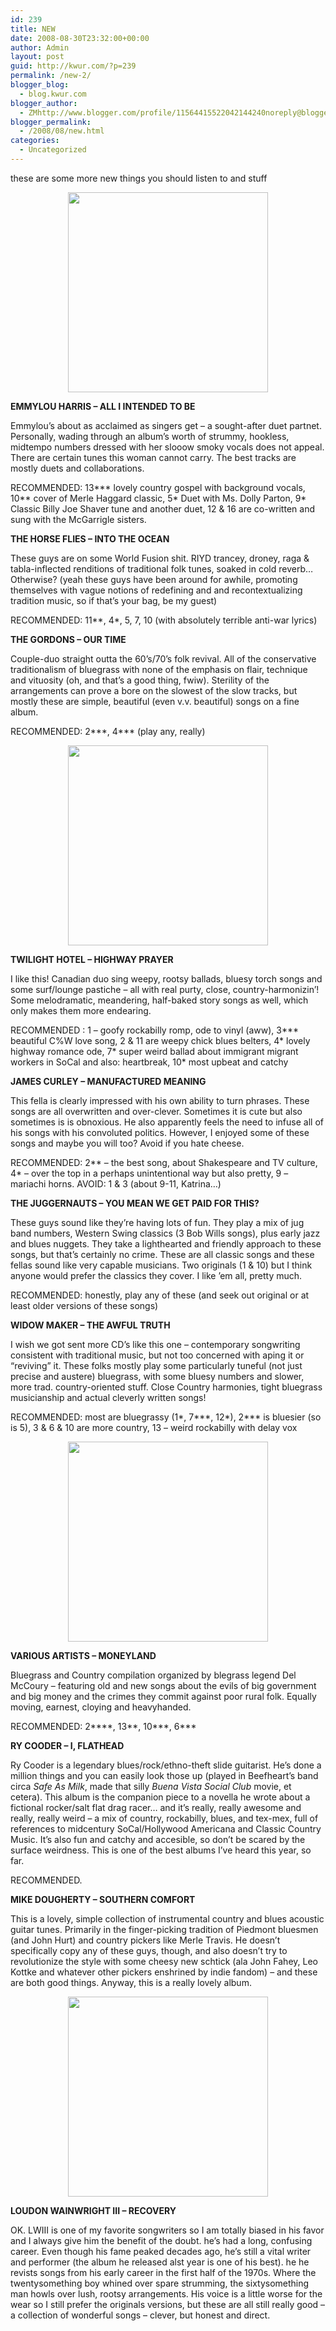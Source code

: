 ```yaml
---
id: 239
title: NEW
date: 2008-08-30T23:32:00+00:00
author: Admin
layout: post
guid: http://kwur.com/?p=239
permalink: /new-2/
blogger_blog:
  - blog.kwur.com
blogger_author:
  - ZMhttp://www.blogger.com/profile/11564415522042144240noreply@blogger.com
blogger_permalink:
  - /2008/08/new.html
categories:
  - Uncategorized
---
```

<div class="pf-content">
  <p>
    these are some more new things you should listen to and stuff
  </p>
  
  <p>
    <a onblur="try {parent.deselectBloggerImageGracefully();} catch(e) {}" href="http://images.main.uab.edu/mediarelations/siteadmin/releaseimages/limited/big/emmylou_harris_2.jpg"><img style="display:block; margin:0px auto 10px; text-align:center;cursor:pointer; cursor:hand;width: 320px;" src="http://images.main.uab.edu/mediarelations/siteadmin/releaseimages/limited/big/emmylou_harris_2.jpg" border="0" alt="" /></a>
  </p>
  
  <p>
    <span style="font-weight:bold;">EMMYLOU HARRIS – ALL I INTENDED TO BE</span>
  </p>
  
  <p>
    Emmylou’s about as acclaimed as singers get – a sought-after duet partnet. Personally, wading through an album’s worth of strummy, hookless, midtempo numbers dressed with her slooow smoky vocals does not appeal. There are certain tunes this woman cannot carry. The best tracks are mostly duets and collaborations.
  </p>
  
  <p>
    RECOMMENDED: 13*** lovely country gospel with background vocals, 10** cover of Merle Haggard classic, 5* Duet with Ms. Dolly Parton, 9* Classic Billy Joe Shaver tune and another duet, 12 & 16 are co-written and sung with the McGarrigle sisters.
  </p>
  
  <p>
    <span style="font-weight:bold;">THE HORSE FLIES – INTO THE OCEAN</span>
  </p>
  
  <p>
    These guys are on some World Fusion shit. RIYD trancey, droney, raga & tabla-inflected renditions of traditional folk tunes, soaked in cold reverb… Otherwise? (yeah these guys have been around for awhile, promoting themselves with vague notions of redefining and and recontextualizing tradition music, so if that’s your bag, be my guest)
  </p>
  
  <p>
    RECOMMENDED: 11**, 4*, 5, 7, 10 (with absolutely terrible anti-war lyrics)
  </p>
  
  <p>
    <span style="font-weight:bold;">THE GORDONS – OUR TIME</span>
  </p>
  
  <p>
    Couple-duo straight outta the 60’s/70’s folk revival. All of the conservative traditionalism of bluegrass with none of the emphasis on flair, technique and vituosity (oh, and that’s a good thing, fwiw). Sterility of the arrangements can prove a bore on the slowest of the slow tracks, but mostly these are simple, beautiful (even v.v. beautiful) songs on a fine album.
  </p>
  
  <p>
    RECOMMENDED: 2***, 4*** (play any, really)
  </p>
  
  <p>
    <a onblur="try {parent.deselectBloggerImageGracefully();} catch(e) {}" href="http://www.winnipegfirst.ca/~media/by_article/1822/feature_1822.jpg"><img style="display:block; margin:0px auto 10px; text-align:center;cursor:pointer; cursor:hand;width: 320px;" src="http://www.winnipegfirst.ca/~media/by_article/1822/feature_1822.jpg" border="0" alt="" /></a>
  </p>
  
  <p>
    <span style="font-weight:bold;">TWILIGHT HOTEL – HIGHWAY PRAYER</span>
  </p>
  
  <p>
    I like this! Canadian duo sing weepy, rootsy ballads, bluesy torch songs and some surf/lounge pastiche – all with real purty, close, country-harmonizin’! Some melodramatic, meandering, half-baked story songs as well, which only makes them more endearing.
  </p>
  
  <p>
    RECOMMENDED : 1 – goofy rockabilly romp, ode to vinyl (aww), 3*** beautiful C%W love song, 2 & 11 are weepy chick blues belters, 4* lovely highway romance ode, 7* super weird ballad about immigrant migrant workers in SoCal and also: heartbreak, 10* most upbeat and catchy
  </p>
  
  <p>
    <span style="font-weight:bold;">JAMES CURLEY – MANUFACTURED MEANING</span>
  </p>
  
  <p>
    This fella is clearly impressed with his own ability to turn phrases. These songs are all overwritten and over-clever. Sometimes it is cute but also sometimes is is obnoxious. He also apparently feels the need to infuse all of his songs with his convoluted politics. However, I enjoyed some of these songs and maybe you will too? Avoid if you hate cheese.
  </p>
  
  <p>
    RECOMMENDED: 2** – the best song, about Shakespeare and TV culture, 4* – over the top in a perhaps unintentional way but also pretty, 9 – mariachi horns. AVOID: 1 & 3 (about 9-11, Katrina…)
  </p>
  
  <p>
    <span style="font-weight:bold;">THE JUGGERNAUTS – YOU MEAN WE GET PAID FOR THIS?</span>
  </p>
  
  <p>
    These guys sound like they’re having lots of fun. They play a mix of jug band numbers, Western Swing classics (3 Bob Wills songs), plus early jazz and blues nuggets. They take a lighthearted and friendly approach to these songs, but that’s certainly no crime. These are all classic songs and these fellas sound like very capable musicians. Two originals (1 & 10) but I think anyone would prefer the classics they cover. I like ’em all, pretty much.
  </p>
  
  <p>
    RECOMMENDED: honestly, play any of these (and seek out original or at least older versions of these songs)
  </p>
  
  <p>
    <span style="font-weight:bold;">WIDOW MAKER – THE AWFUL TRUTH</span>
  </p>
  
  <p>
    I wish we got sent more CD’s like this one – contemporary songwriting consistent with traditional music, but not too concerned with aping it or “reviving” it. These folks mostly play some particularly tuneful (not just precise and austere) bluegrass, with some bluesy numbers and slower, more trad. country-oriented stuff. Close Country harmonies, tight bluegrass musicianship and actual cleverly written songs!
  </p>
  
  <p>
    RECOMMENDED: most are bluegrassy (1*, 7***, 12*), 2*** is bluesier (so is 5), 3 & 6 & 10 are more country, 13 – weird rockabilly with delay vox
  </p>
  
  <p>
    <a onblur="try {parent.deselectBloggerImageGracefully();} catch(e) {}" href="http://blogs.argusleadermedia.com/uploads/2007/05/haggard-0110.jpg"><img style="display:block; margin:0px auto 10px; text-align:center;cursor:pointer; cursor:hand;width: 320px;" src="http://blogs.argusleadermedia.com/uploads/2007/05/haggard-0110.jpg" border="0" alt="" /></a>
  </p>
  
  <p>
    <span style="font-weight:bold;">VARIOUS ARTISTS – MONEYLAND</span>
  </p>
  
  <p>
    Bluegrass and Country compilation organized by blegrass legend Del McCoury – featuring old and new songs about the evils of big government and big money and the crimes they commit against poor rural folk. Equally moving, earnest, cloying and heavyhanded.
  </p>
  
  <p>
    RECOMMENDED: 2****, 13**, 10***, 6***
  </p>
  
  <p>
    <span style="font-weight:bold;">RY COODER – I, FLATHEAD</span>
  </p>
  
  <p>
    Ry Cooder is a legendary blues/rock/ethno-theft slide guitarist. He’s done a million things and you can easily look those up (played in Beefheart’s band circa <span style="font-style:italic;">Safe As Milk</span>, made that silly <span style="font-style:italic;">Buena Vista Social Club </span> movie, et cetera). This album is the companion piece to a novella he wrote about a fictional rocker/salt flat drag racer… and it’s really, really awesome and really, really weird – a mix of country, rockabilly, blues, and tex-mex, full of references to midcentury SoCal/Hollywood Americana and Classic Country Music. It’s also fun and catchy and accesible, so don’t be scared by the surface weirdness. This is one of the best albums I’ve heard this year, so far.
  </p>
  
  <p>
    RECOMMENDED.
  </p>
  
  <p>
    <span style="font-weight:bold;">MIKE DOUGHERTY – SOUTHERN COMFORT</span>
  </p>
  
  <p>
    This is a lovely, simple collection of instrumental country and blues acoustic guitar tunes. Primarily in the finger-picking tradition of Piedmont bluesmen (and John Hurt) and country pickers like Merle Travis. He doesn’t specifically copy any of these guys, though, and also doesn’t try to revolutionize the style with some cheesy new schtick (ala John Fahey, Leo Kottke and whatever other pickers enshrined by indie fandom) – and these are both good things. Anyway, this is a really lovely album.
  </p>
  
  <p>
    <a onblur="try {parent.deselectBloggerImageGracefully();} catch(e) {}" href="http://farm3.static.flickr.com/2011/1527943535_86b5c0686e.jpg?v=0"><img style="display:block; margin:0px auto 10px; text-align:center;cursor:pointer; cursor:hand;width: 320px;" src="http://farm3.static.flickr.com/2011/1527943535_86b5c0686e.jpg?v=0" border="0" alt="" /></a>
  </p>
  
  <p>
    <span style="font-weight:bold;">LOUDON WAINWRIGHT III – RECOVERY</span>
  </p>
  
  <p>
    OK. LWIII is one of my favorite songwriters so I am totally biased in his favor and I always give him the benefit of the doubt. he’s had a long, confusing career. Even though his fame peaked decades ago, he’s still a vital writer and performer (the album he released alst year is one of his best). he he revists songs from his early career in the first half of the 1970s. Where the twentysomething boy whined over spare strumming, the sixtysomething man howls over lush, rootsy arrangements. His voice is a little worse for the wear so I still prefer the originals versions, but these are all still really good – a collection of wonderful songs – clever, but honest and direct.
  </p>
</div>